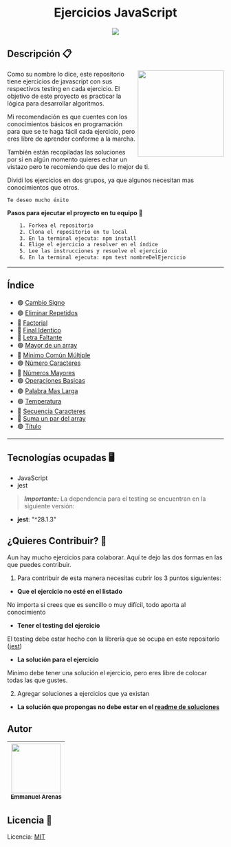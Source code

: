 <h1 align="center">Ejercicios JavaScript</h1>

<p align="center">
   <img src="https://img.shields.io/badge/License-MIT-green">
</p>

## Descripción 📋

<img align='right' height="200" src="https://user-images.githubusercontent.com/15266097/183833511-8b582f64-d0e2-4b9c-ba33-cb8be8e8fb6a.png" />

Como su nombre lo dice, este repositorio tiene ejercicios de javascript con sus respectivos testing en cada ejercicio. El objetivo de este proyecto es practicar la lógica para desarrollar algoritmos.

Mi recomendación es que cuentes con los conocimientos básicos en programación para que se te haga fácil cada ejercicio, pero eres libre de aprender conforme a la marcha.

También están recopiladas las soluciones por si en algún momento quieres echar un vistazo pero te recomiendo que des lo mejor de ti.

Dividi los ejercicios en dos grupos, ya que algunos necesitan mas conocimientos que otros.

`Te deseo mucho éxito`

**Pasos para ejecutar el proyecto en tu equipo 🔧**

```txt
    1. Forkea el repositorio
    2. Clona el repositorio en tu local
    3. En la terminal ejecuta: npm install
    4. Elige el ejercicio a resolver en el índice
    5. Lee las instrucciones y resuelve el ejercicio
    6. En la terminal ejecuta: npm test nombreDelEjercicio
```

---

## Índice

- 🟢 [Cambio Signo](./src/ejercicios/cambio-signo/cambio_signo.js)
- 🟢 [Eliminar Repetidos](./src/ejercicios/elimina-repetidos/elimina_repetidos.js)
- 🔴 [Factorial](./src/ejercicios/factorial/factorial.js)
- 🔴 [Final Identico](./src/ejercicios/final-identico/final_identico.js)
- 🔴 [Letra Faltante](./src/ejercicios/letra-faltante/letra_faltante.js)
- 🟢 [Mayor de un array](./src/ejercicios/mayor-de-un-array/mayor_de_un_array.js)
- 🔴 [Mínimo Común Múltiple](./src/ejercicios/mcm/mcm.js)
- 🟢 [Número Caracteres](./src/ejercicios/num-caracteres/num_caracteres.js)
- 🔴 [Números Mayores](./src/ejercicios/numeros-mayores/num_mayores.js)
- 🟢 [Operaciones Basicas](./src/ejercicios/operaciones-basicas/basicas.js)
- 🟢 [Palabra Mas Larga](./src/ejercicios/palabra-mas-larga/palabra.js)
- 🟢 [Temperatura](./src/ejercicios/temperatura/temperatura.js)
- 🔴 [Secuencia Caracteres](./src/ejercicios/secuencia-caracteres/secuencia.js)
- 🔴 [Suma un par del array](./src/ejercicios/suma-array/suma_array.js)
- 🟢 [Título](./src/ejercicios/titulo/titulo.js)

---

## Tecnologías ocupadas 🖥

- JavaScript
- jest

> **_Importante:_** La dependencia para el testing se encuentran en la siguiente versión:

- **jest**: "^28.1.3"

## ¿Quieres Contribuir? 🤝

Aun hay mucho ejercicios para colaborar. Aquí te dejo las dos formas en las que puedes contribuir.

1. Para contribuir de esta manera necesitas cubrir los 3 puntos siguientes:

- **Que el ejercicio no esté en el listado**

No importa si crees que es sencillo o muy difícil, todo aporta al conocimiento

- **Tener el testing del ejercicio**

El testing debe estar hecho con la librería que se ocupa en este repositorio ([jest](#tecnologías-ocupadas-🖥))

- **La solución para el ejercicio**

Minimo debe tener una solución el ejercicio, pero eres libre de colocar todas las que gustes.

2. Agregar soluciones a ejercicios que ya existan

- **La solución que propongas no debe estar en el [readme de soluciones](./src/soluciones/README.md)**

## Autor

| [<img src="https://user-images.githubusercontent.com/15266097/186324804-11517757-4f94-4a12-a975-d21800dca11b.png" width=115><br><sub>Emmanuel Arenas</sub>](https://github.com/EmmanuelArenas) |
| :--------------------------------------------------------------------------------------------------------------------------------------------------------------------------------------------: |

## Licencia 📄

Licencia: [MIT](License)

